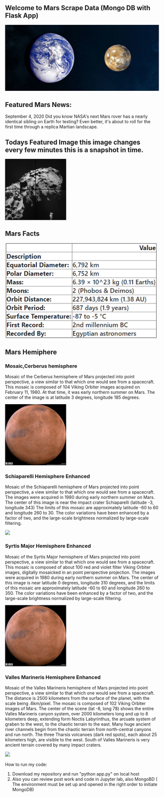 
## Welcome to Mars Scrape Data (Mongo DB with Flask App)

<img src="https://github.com/dsalisbury1141/Mars-Web-Scrape/blob/master/Images/earth-mars.jpg" width="800">

## Featured Mars News: 
September 4, 2020
Did you know NASA's next Mars rover has a nearly identical sibling on Earth for testing? Even better, it's about to roll for the first time through a replica Martian landscape.

## Todays Featured Image this image changes every few minutes this is a snapshot in time. 
<img src="https://github.com/dsalisbury1141/Mars-Web-Scrape/blob/master/Images/todays.jpg" width="200">

## Mars Facts

<img src="https://github.com/dsalisbury1141/Mars-Web-Scrape/blob/master/Images/mars_facts.PNG" width="500">

## Mars Hemiphere 

### Mosaic,Cerberus hemisphere
Mosaic of the Cerberus hemisphere of Mars projected into point perspective, a view similar to that which one would see from a spacecraft. This mosaic is composed of 104 Viking Orbiter images acquired on February 11, 1980. At that time, it was early northern summer on Mars. The center of the image is at latitude 3 degrees, longitude 185 degrees.

<img src="https://github.com/dsalisbury1141/Mars-Web-Scrape/blob/master/Images/1Cerberus.jpg" width="200">

### Schiaparelli Hemisphere Enhanced
Mosaic of the Schiaparelli hemisphere of Mars projected into point perspective, a view similar to that which one would see from a spacecraft. The images were acquired in 1980 during early northern summer on Mars. The center of this image is near the impact crater Schiaparelli (latitude -3, longitude 343) The limits of this mosaic are approximately latitude -60 to 60 and longitude 260 to 30. The color variations have been enhanced by a factor of two, and the large-scale brightness normalized by large-scale filtering.

<img src="hhttps://github.com/dsalisbury1141/Mars-Web-Scrape/blob/master/Images/2schiaparelli_enhanced.jpg" width="200">

### Syrtis Major Hemisphere Enhanced
Mosaic of the Syrtis Major hemisphere of Mars projected into point perspective, a view similar to that which one would see from a spacecraft. This mosaic is composed of about 100 red and violet filter Viking Orbiter images, digitally mosaicked in an point perspective projection. The images were acquired in 1980 during early northern summer on Mars. The center of this image is near latitude 0 degrees, longitude 310 degrees, and the limits of this mosaic are approximately latitude -60 to 60 and longitude 260 to 350. The color variations have been enhanced by a factor of two, and the large-scale brightness normalized by large-scale filtering.  

<img src="https://github.com/dsalisbury1141/Mars-Web-Scrape/blob/master/Images/3syrtis_major_enhanced.jpg" width="200">

### Valles Marineris Hemisphere Enhanced
Mosaic of the Valles Marineris hemisphere of Mars projected into point perspective, a view similar to that which one would see from a spacecraft. The distance is 2500 kilometers from the surface of the planet, with the scale being .6km/pixel. The mosaic is composed of 102 Viking Orbiter images of Mars. The center of the scene (lat -8, long 78) shows the entire Valles Marineris canyon system, over 2000 kilometers long and up to 8 kilometers deep, extending form Noctis Labyrinthus, the arcuate system of graben to the west, to the chaotic terrain to the east. Many huge ancient river channels begin from the chaotic terrain from north-central canyons and run north. The three Tharsis volcanoes (dark red spots), each about 25 kilometers high, are visible to the west. South of Valles Marineris is very ancient terrain covered by many impact craters.

<img src="https://github.com/dsalisbury1141/Mars-Web-Scrape/blob/master/Images/4valles_marineris_enhanced.jpg" width="200">


How to run my code:
1. Download my repository and run "python app.py" on local host
2. Also you can review post work and code in Jupyter lab, also MongoBD ( The environment must be set up and opened in the right order to initiate MongoDB)
